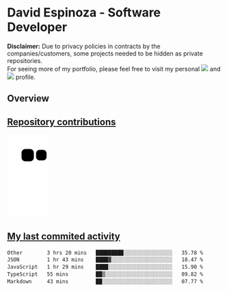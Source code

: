 # David Espinoza - Software Developer
<div id="links">
  <p>
    <strong>Disclaimer:</strong> Due to privacy policies in contracts by the companies/customers, some projects needed to be hidden as private repositories. <br />
For seeing more of my portfolio, please feel free to visit my personal <a href="https://davidespinoza.dev" target="_blank"><img src="https://img.shields.io/badge/website-000000?style=for-the-badge&logo=About.me&logoColor=white" target="_blank"></a> and <a href="https://www.linkedin.com/in/despinozap" target="_blank"><img src="https://img.shields.io/badge/LinkedIn-0077B5?style=for-the-badge&logo=linkedin&logoColor=white" target="_blank"></a> profile.
  </p>
</div>

## Overview

<div id="stats">
  <a href="https://github.com/despinozap">
  <!--
    <img height="180em" style="margin: 0em 10em;" src="https://github-readme-stats.vercel.app/api?username=despinozap&show_icons=true&include_all_commits=true&count_private=true&theme=default"/>
    <img height="180em" style="margin: 0em 10em;" src="https://github-readme-stats.vercel.app/api/top-langs/?username=despinozap&layout=compact&langs_count=7&theme=default"/>
  -->
</div>
 
## Repository contributions
<div id="snake"> 

  ![Snake animation](https://github.com/despinozap/despinozap/blob/output/github-contribution-grid-snake.svg)
</div>

## My last commited activity
<!--START_SECTION:waka-->

```txt
Other        3 hrs 20 mins   █████████░░░░░░░░░░░░░░░░   35.78 %
JSON         1 hr 43 mins    ████▓░░░░░░░░░░░░░░░░░░░░   18.47 %
JavaScript   1 hr 29 mins    ████░░░░░░░░░░░░░░░░░░░░░   15.90 %
TypeScript   55 mins         ██▒░░░░░░░░░░░░░░░░░░░░░░   09.82 %
Markdown     43 mins         ██░░░░░░░░░░░░░░░░░░░░░░░   07.77 %
```

<!--END_SECTION:waka-->
